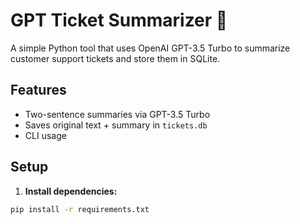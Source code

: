 # GPT Ticket Summarizer 📝

A simple Python tool that uses OpenAI GPT-3.5 Turbo to summarize customer support tickets and store them in SQLite.

## Features
- Two-sentence summaries via GPT-3.5 Turbo
- Saves original text + summary in `tickets.db`
- CLI usage

## Setup

1. **Install dependencies:**
```bash
pip install -r requirements.txt